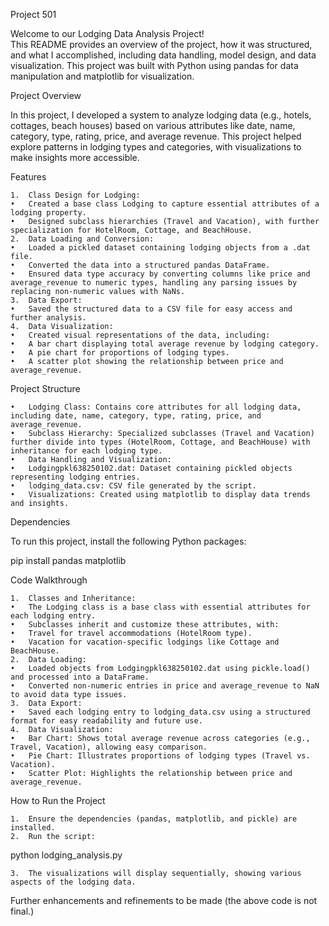 Project 501

Welcome to our Lodging Data Analysis Project!  
This README provides an overview of the project, how it was structured, and what I accomplished, including data handling, model design, and data visualization. This project was built with Python using pandas for data manipulation and matplotlib for visualization.

Project Overview

In this project, I developed a system to analyze lodging data (e.g., hotels, cottages, beach houses) based on various attributes like date, name, category, type, rating, price, and average revenue. This project helped explore patterns in lodging types and categories, with visualizations to make insights more accessible.

Features

	1.	Class Design for Lodging:
	•	Created a base class Lodging to capture essential attributes of a lodging property.
	•	Designed subclass hierarchies (Travel and Vacation), with further specialization for HotelRoom, Cottage, and BeachHouse.
	2.	Data Loading and Conversion:
	•	Loaded a pickled dataset containing lodging objects from a .dat file.
	•	Converted the data into a structured pandas DataFrame.
	•	Ensured data type accuracy by converting columns like price and average_revenue to numeric types, handling any parsing issues by replacing non-numeric values with NaNs.
	3.	Data Export:
	•	Saved the structured data to a CSV file for easy access and further analysis.
	4.	Data Visualization:
	•	Created visual representations of the data, including:
	•	A bar chart displaying total average revenue by lodging category.
	•	A pie chart for proportions of lodging types.
	•	A scatter plot showing the relationship between price and average_revenue.

Project Structure

	•	Lodging Class: Contains core attributes for all lodging data, including date, name, category, type, rating, price, and average_revenue.
	•	Subclass Hierarchy: Specialized subclasses (Travel and Vacation) further divide into types (HotelRoom, Cottage, and BeachHouse) with inheritance for each lodging type.
	•	Data Handling and Visualization:
	•	Lodgingpkl638250102.dat: Dataset containing pickled objects representing lodging entries.
	•	lodging_data.csv: CSV file generated by the script.
	•	Visualizations: Created using matplotlib to display data trends and insights.

Dependencies

To run this project, install the following Python packages:

pip install pandas matplotlib

Code Walkthrough

	1.	Classes and Inheritance:
	•	The Lodging class is a base class with essential attributes for each lodging entry.
	•	Subclasses inherit and customize these attributes, with:
	•	Travel for travel accommodations (HotelRoom type).
	•	Vacation for vacation-specific lodgings like Cottage and BeachHouse.
	2.	Data Loading:
	•	Loaded objects from Lodgingpkl638250102.dat using pickle.load() and processed into a DataFrame.
	•	Converted non-numeric entries in price and average_revenue to NaN to avoid data type issues.
	3.	Data Export:
	•	Saved each lodging entry to lodging_data.csv using a structured format for easy readability and future use.
	4.	Data Visualization:
	•	Bar Chart: Shows total average revenue across categories (e.g., Travel, Vacation), allowing easy comparison.
	•	Pie Chart: Illustrates proportions of lodging types (Travel vs. Vacation).
	•	Scatter Plot: Highlights the relationship between price and average_revenue.

How to Run the Project

	1.	Ensure the dependencies (pandas, matplotlib, and pickle) are installed.
	2.	Run the script:

python lodging_analysis.py


	3.	The visualizations will display sequentially, showing various aspects of the lodging data.

Further enhancements and refinements to be made (the above code is not final.)



